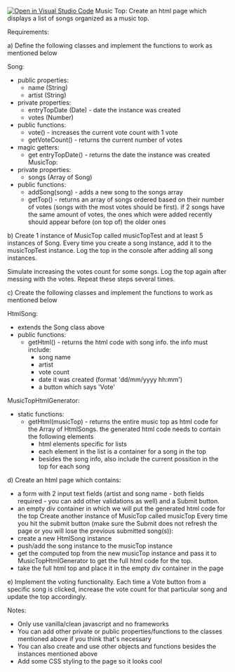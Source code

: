 [![Open in Visual Studio Code](https://classroom.github.com/assets/open-in-vscode-c66648af7eb3fe8bc4f294546bfd86ef473780cde1dea487d3c4ff354943c9ae.svg)](https://classroom.github.com/online_ide?assignment_repo_id=10057575&assignment_repo_type=AssignmentRepo)
Music Top: Create an html page which displays a list of songs organized as a music top.

Requirements:

a) Define the following classes and implement the functions to work as mentioned below

Song:
  - public properties: 
    - name (String)
    - artist (String)
  - private properties:
    - entryTopDate (Date) - date the instance was created
    - votes (Number)
  - public functions:
    - vote() - increases the current vote count with 1 vote
    - getVoteCount() - returns the current number of votes
  - magic getters:
    - get entryTopDate() - returns the date the instance was created
MusicTop:
  - private properties:
    - songs (Array of Song)
  - public functions:
    - addSong(song) - adds a new song to the songs array
    - getTop() - returns an array of songs ordered based on their number of votes (songs with the most votes should be first). 
    if 2 songs have the same amount of votes, the ones which were added recently should appear before (on top of) the older ones

b) Create 1 instance of MusicTop called musicTopTest and at least 5 instances of Song. Every time you create a song instance, add it to the musicTopTest instance. Log the top in the console after adding all song instances. 

Simulate increasing the votes count for some songs. Log the top again after messing with the votes. Repeat these steps several times.

c) Create the following classes and implement the functions to work as mentioned below

HtmlSong:
  - extends the Song class above
  - public functions:
    - getHtml() - returns the html code with song info. the info must include:
      - song name
      - artist
      - vote count
      - date it was created (format 'dd/mm/yyyy hh:mm')
      - a button which says 'Vote'

MusicTopHtmlGenerator:
  - static functions:
    - getHtml(musicTop) - returns the entire music top as html code for the Array of HtmlSongs. the generated html code needs to contain the following elements
      - html elements specific for lists
      - each element in the list is a container for a song in the top
      - besides the song info, also include the current possition in the top for each song

d) Create an html page which contains:
  - a form with 2 input text fields (artist and song name - both fields required - you can add other validations as well) and a Submit button.
  - an empty div container in which we will put the generated html code for the top
Create another instance of MusicTop called musicTop
Every time you hit the submit button (make sure the Submit does not refresh the page or you will lose the previous submitted song(s)):
  - create a new HtmlSong instance
  - push/add the song instance to the musicTop instance
  - get the computed top from the new musicTop instance and pass it to MusicTopHtmlGenerator to get the full html code for the top.
  - take the full html top and place it in the empty div container in the page

e) Implement the voting functionality. Each time a Vote button from a specific song is clicked, increase the vote count for that particular song and update the top accordingly.

Notes:
- Only use vanilla/clean javascript and no frameworks
- You can add other private or public properties/functions to the classes mentioned above if you think that's necessary
- You can also create and use other objects and functions besides the instances mentioned above
- Add some CSS styling to the page so it looks cool
